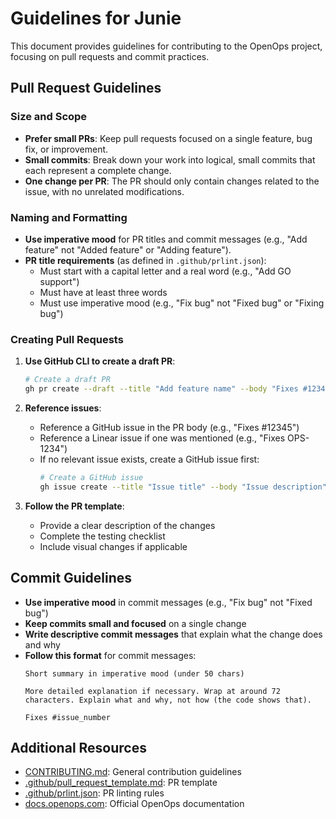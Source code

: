 # Guidelines for Junie

This document provides guidelines for contributing to the OpenOps project, focusing on pull requests and commit practices.

## Pull Request Guidelines

### Size and Scope

- **Prefer small PRs**: Keep pull requests focused on a single feature, bug fix, or improvement.
- **Small commits**: Break down your work into logical, small commits that each represent a complete change.
- **One change per PR**: The PR should only contain changes related to the issue, with no unrelated modifications.

### Naming and Formatting

- **Use imperative mood** for PR titles and commit messages (e.g., "Add feature" not "Added feature" or "Adding feature").
- **PR title requirements** (as defined in `.github/prlint.json`):
  - Must start with a capital letter and a real word (e.g., "Add GO support")
  - Must have at least three words
  - Must use imperative mood (e.g., "Fix bug" not "Fixed bug" or "Fixing bug")

### Creating Pull Requests

1. **Use GitHub CLI to create a draft PR**:
   ```bash
   # Create a draft PR
   gh pr create --draft --title "Add feature name" --body "Fixes #12345"
   ```

2. **Reference issues**:
   - Reference a GitHub issue in the PR body (e.g., "Fixes #12345")
   - Reference a Linear issue if one was mentioned (e.g., "Fixes OPS-1234")
   - If no relevant issue exists, create a GitHub issue first:
     ```bash
     # Create a GitHub issue
     gh issue create --title "Issue title" --body "Issue description"
     ```

3. **Follow the PR template**:
   - Provide a clear description of the changes
   - Complete the testing checklist
   - Include visual changes if applicable

## Commit Guidelines

- **Use imperative mood** in commit messages (e.g., "Fix bug" not "Fixed bug")
- **Keep commits small and focused** on a single change
- **Write descriptive commit messages** that explain what the change does and why
- **Follow this format** for commit messages:
  ```
  Short summary in imperative mood (under 50 chars)

  More detailed explanation if necessary. Wrap at around 72 
  characters. Explain what and why, not how (the code shows that).

  Fixes #issue_number
  ```

## Additional Resources

- [CONTRIBUTING.md](../CONTRIBUTING.md): General contribution guidelines
- [.github/pull_request_template.md](../.github/pull_request_template.md): PR template
- [.github/prlint.json](../.github/prlint.json): PR linting rules
- [docs.openops.com](https://docs.openops.com): Official OpenOps documentation
